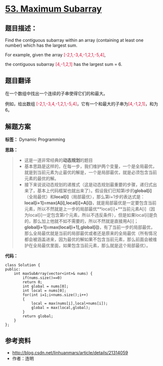# [53. Maximum Subarray ](https://leetcode.com/problems/maximum-subarray/description/)

## 题目描述：

 Find the contiguous subarray within an array (containing at least one number) which has the largest sum.

For example, given the array<font color="Crimson"> [-2,1,-3,4,-1,2,1,-5,4]</font>,

the contiguous subarray <font color="Crimson">[4,-1,2,1]</font> has the largest sum = 6. 
## 题目翻译
在一个数组中找出一个连续的子串使得它们的和最大。

例如，给出数组<font color="Crimson"> [-2,1,-3,4,-1,2,1,-5,4]</font>，它有一个和最大的子串为<font color="Crimson">[4,-1,2,1]</font>，和为6。

## 解题方案
**标签：** Dynamic Programming

**思路：**

 > * 这是一道非常经典的**动态规划**的题目
 > * 基本思路是这样的，在每一步，我们维护两个变量，一个是全局最优，就是到当前元素为止最优的解是，一个是局部最优，就是必须包含当前元素的最优的解。
 > * 接下来说说动态规划的递推式（这是动态规划最重要的步骤，递归式出来了，基本上代码框架也就出来了）。假设我们已知第i步的**global[i]**（全局最优）和**local[i]**（局部最优），那么第i+1步的表达式是：**local[i+1]=max(A[i],local[i]+A[i])**，就是局部最优是一定要包含当前元素，所以不然就是上一步的局部最优**local[i]+**当前元素A[i]（因为local[i]一定包含第i个元素，所以不违反条件），但是如果local[i]是负的，那么加上他就不如不需要的，所以不然就是直接用A[i]；
**global[i+1]=max(local[i+1],global[i])**，有了当前一步的局部最优，那么全局最优就是当前的局部最优或者还是原来的全局最优（所有情况都会被涵盖进来，因为最优的解如果不包含当前元素，那么前面会被维护在全局最优里面，如果包含当前元素，那么就是这个局部最优）。

**代码：**

```
class Solution {
public:
    int maxSubArray(vector<int>& nums) {
        if(nums.size()==0)  
        return 0;  
		int global = nums[0];  
		int local = nums[0];  
		for(int i=1;i<nums.size();i++)  
		{  
			local = max(nums[i],local+nums[i]);  
			global = max(local,global);  
		}  
		return global;    
    }
};
```
 
## 参考资料

- http://blog.csdn.net/linhuanmars/article/details/21314059
- 作者：连明